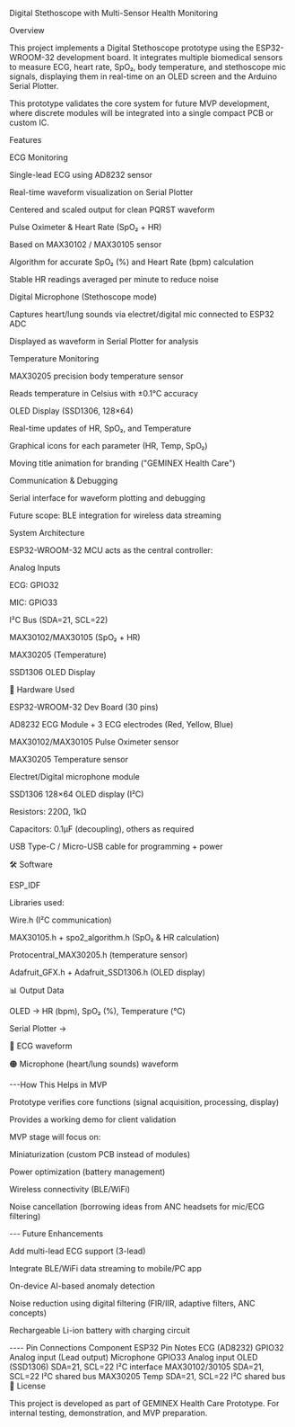 Digital Stethoscope with Multi-Sensor Health Monitoring

Overview

This project implements a Digital Stethoscope prototype using the ESP32-WROOM-32 development board.
It integrates multiple biomedical sensors to measure ECG, heart rate, SpO₂, body temperature, and stethoscope mic signals, displaying them in real-time on an OLED screen and the Arduino Serial Plotter.

This prototype validates the core system for future MVP development, where discrete modules will be integrated into a single compact PCB or custom IC.

Features

ECG Monitoring

Single-lead ECG using AD8232 sensor

Real-time waveform visualization on Serial Plotter

Centered and scaled output for clean PQRST waveform

Pulse Oximeter & Heart Rate (SpO₂ + HR)

Based on MAX30102 / MAX30105 sensor

Algorithm for accurate SpO₂ (%) and Heart Rate (bpm) calculation

Stable HR readings averaged per minute to reduce noise

Digital Microphone (Stethoscope mode)

Captures heart/lung sounds via electret/digital mic connected to ESP32 ADC

Displayed as waveform in Serial Plotter for analysis

Temperature Monitoring

MAX30205 precision body temperature sensor

Reads temperature in Celsius with ±0.1°C accuracy

OLED Display (SSD1306, 128×64)

Real-time updates of HR, SpO₂, and Temperature

Graphical icons for each parameter (HR, Temp, SpO₂)

Moving title animation for branding ("GEMINEX Health Care")

Communication & Debugging

Serial interface for waveform plotting and debugging

Future scope: BLE integration for wireless data streaming

System Architecture

ESP32-WROOM-32 MCU acts as the central controller:

Analog Inputs

ECG: GPIO32

MIC: GPIO33

I²C Bus (SDA=21, SCL=22)

MAX30102/MAX30105 (SpO₂ + HR)

MAX30205 (Temperature)

SSD1306 OLED Display

🔌 Hardware Used

ESP32-WROOM-32 Dev Board (30 pins)

AD8232 ECG Module + 3 ECG electrodes (Red, Yellow, Blue)

MAX30102/MAX30105 Pulse Oximeter sensor

MAX30205 Temperature sensor

Electret/Digital microphone module

SSD1306 128×64 OLED display (I²C)

Resistors: 220Ω, 1kΩ

Capacitors: 0.1µF (decoupling), others as required

USB Type-C / Micro-USB cable for programming + power

🛠️ Software

ESP_IDF

Libraries used:

Wire.h (I²C communication)

MAX30105.h + spo2_algorithm.h (SpO₂ & HR calculation)

Protocentral_MAX30205.h (temperature sensor)

Adafruit_GFX.h + Adafruit_SSD1306.h (OLED display)

📊 Output Data

OLED → HR (bpm), SpO₂ (%), Temperature (°C)

Serial Plotter →

🔵 ECG waveform

🟠 Microphone (heart/lung sounds) waveform

---How This Helps in MVP

Prototype verifies core functions (signal acquisition, processing, display)

Provides a working demo for client validation

MVP stage will focus on:

Miniaturization (custom PCB instead of modules)

Power optimization (battery management)

Wireless connectivity (BLE/WiFi)

Noise cancellation (borrowing ideas from ANC headsets for mic/ECG filtering)

--- Future Enhancements

Add multi-lead ECG support (3-lead)

Integrate BLE/WiFi data streaming to mobile/PC app

On-device AI-based anomaly detection

Noise reduction using digital filtering (FIR/IIR, adaptive filters, ANC concepts)

Rechargeable Li-ion battery with charging circuit

---- Pin Connections
Component	ESP32 Pin	Notes
ECG (AD8232)	GPIO32	Analog input (Lead output)
Microphone	GPIO33	Analog input
OLED (SSD1306)	SDA=21, SCL=22	I²C interface
MAX30102/30105	SDA=21, SCL=22	I²C shared bus
MAX30205 Temp	SDA=21, SCL=22	I²C shared bus
🧾 License

This project is developed as part of GEMINEX Health Care Prototype.
For internal testing, demonstration, and MVP preparation.
